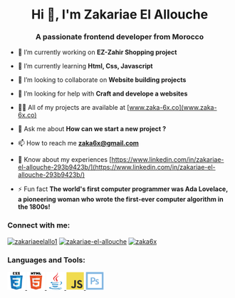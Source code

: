 
<h1 align="center">Hi 👋, I'm Zakariae El Allouche</h1>
<h3 align="center">A passionate frontend developer from Morocco</h3>

- 🔭 I’m currently working on **EZ-Zahir Shopping project**

- 🌱 I’m currently learning **Html, Css, Javascript**

- 👯 I’m looking to collaborate on **Website building projects**

- 🤝 I’m looking for help with **Craft and develope a websites**

- 👨‍💻 All of my projects are available at [www.zaka-6x.co](www.zaka-6x.co)

- 💬 Ask me about **How can we start a new project ?**

- 📫 How to reach me **zaka6x@gmail.com**

- 📄 Know about my experiences [https://www.linkedin.com/in/zakariae-el-allouche-293b9423b/](https://www.linkedin.com/in/zakariae-el-allouche-293b9423b/)

- ⚡ Fun fact **The world's first computer programmer was Ada Lovelace, a pioneering woman who wrote the first-ever computer algorithm in the 1800s!**

<h3 align="left">Connect with me:</h3>
<p align="left">
<a href="https://twitter.com/zakariaeelallo1" target="blank"><img align="center" src="https://raw.githubusercontent.com/rahuldkjain/github-profile-readme-generator/master/src/images/icons/Social/twitter.svg" alt="zakariaeelallo1" height="30" width="40" /></a>
<a href="https://linkedin.com/in/zakariae-el-allouche" target="blank"><img align="center" src="https://raw.githubusercontent.com/rahuldkjain/github-profile-readme-generator/master/src/images/icons/Social/linked-in-alt.svg" alt="zakariae-el-allouche" height="30" width="40" /></a>
<a href="https://instagram.com/zaka6x" target="blank"><img align="center" src="https://raw.githubusercontent.com/rahuldkjain/github-profile-readme-generator/master/src/images/icons/Social/instagram.svg" alt="zaka6x" height="30" width="40" /></a>
</p>

<h3 align="left">Languages and Tools:</h3>
<p align="left"> <a href="https://www.w3schools.com/css/" target="_blank" rel="noreferrer"> <img src="https://raw.githubusercontent.com/devicons/devicon/master/icons/css3/css3-original-wordmark.svg" alt="css3" width="40" height="40"/> </a> <a href="https://www.w3.org/html/" target="_blank" rel="noreferrer"> <img src="https://raw.githubusercontent.com/devicons/devicon/master/icons/html5/html5-original-wordmark.svg" alt="html5" width="40" height="40"/> </a> <a href="https://www.java.com" target="_blank" rel="noreferrer"> <img src="https://raw.githubusercontent.com/devicons/devicon/master/icons/java/java-original.svg" alt="java" width="40" height="40"/> </a> <a href="https://developer.mozilla.org/en-US/docs/Web/JavaScript" target="_blank" rel="noreferrer"> <img src="https://raw.githubusercontent.com/devicons/devicon/master/icons/javascript/javascript-original.svg" alt="javascript" width="40" height="40"/> </a> <a href="https://www.photoshop.com/en" target="_blank" rel="noreferrer"> <img src="https://raw.githubusercontent.com/devicons/devicon/master/icons/photoshop/photoshop-line.svg" alt="photoshop" width="40" height="40"/> </a> </p>
